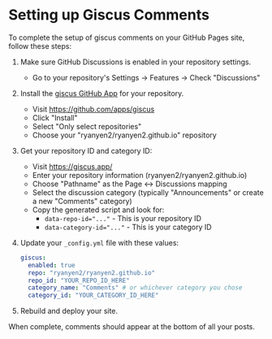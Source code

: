 # Setting up Giscus Comments

To complete the setup of giscus comments on your GitHub Pages site, follow these steps:

1. Make sure GitHub Discussions is enabled in your repository settings.
   - Go to your repository's Settings → Features → Check "Discussions"

2. Install the [giscus GitHub App](https://github.com/apps/giscus) for your repository.
   - Visit https://github.com/apps/giscus
   - Click "Install"
   - Select "Only select repositories"
   - Choose your "ryanyen2/ryanyen2.github.io" repository

3. Get your repository ID and category ID:
   - Visit https://giscus.app/
   - Enter your repository information (ryanyen2/ryanyen2.github.io)
   - Choose "Pathname" as the Page ↔️ Discussions mapping
   - Select the discussion category (typically "Announcements" or create a new "Comments" category)
   - Copy the generated script and look for:
     - `data-repo-id="..."` - This is your repository ID
     - `data-category-id="..."` - This is your category ID

4. Update your `_config.yml` file with these values:
   ```yaml
   giscus:
     enabled: true
     repo: "ryanyen2/ryanyen2.github.io"
     repo_id: "YOUR_REPO_ID_HERE"
     category_name: "Comments" # or whichever category you chose
     category_id: "YOUR_CATEGORY_ID_HERE"
   ```

5. Rebuild and deploy your site.

When complete, comments should appear at the bottom of all your posts. 